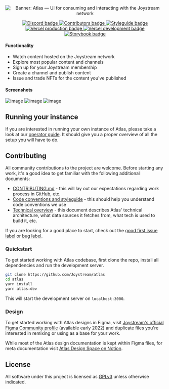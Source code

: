 <div align="center">
    <img alt="Banner: Atlas — UI for consuming and interacting
with the Joystream network" src="https://user-images.githubusercontent.com/35307309/147933610-9cce95b7-e6b9-4fb1-aee6-111d7efc5304.png"/>
</div>

<p align="center">
  <a title="Join the Discord server" href="https://discord.gg/nuQeWXfSvq">
    <img alt="Discord badge" src="https://img.shields.io/discord/811216481340751934?label=discord&logo=discord" />
  </a>
  <a title="Contributors" href="https://github.com/Joystream/atlas/graphs/contributors">
    <img alt="Contributors badge" src="https://img.shields.io/github/contributors/joystream/atlas?label=%F0%9F%91%A5%20contributors">
  </a>
  <a title="Styleguide" href="https://github.com/Joystream/atlas/blob/master/docs/styleguide.md">
    <img alt="Styleguide badge" src="https://img.shields.io/badge/%F0%9F%92%85%20style-prettier-brightgreen">
  </a>
  <a title="Vercel production deployment" href="https://play.joystream.org">
    <img alt="Vercel production badge" src="https://img.shields.io/badge/vercel%20prod-live-brightgreen?logo=vercel">
  </a>
  <a title="Vercel development deployment" href="https://atlas-git-dev-joystream.vercel.app/">
    <img alt="Vercel development badge" src="https://img.shields.io/badge/%F0%9F%9B%A0%20vercel%20dev-live-brightgreen">
  </a>
  <a title="Storybook deployment" href="https://atlas-storybook.vercel.app/">
    <img alt="Storybook badge" src="https://img.shields.io/badge/storybook-live-brightgreen?logo=storybook">
  </a>
</p>

#### Functionality

- Watch content hosted on the Joystream network
- Explore most popular content and channels
- Sign up for your Joystream membership
- Create a channel and publish content
- Issue and trade NFTs for the content you've published

#### Screenshots

![image](https://user-images.githubusercontent.com/35307309/147930525-8bb61647-d908-47d1-96c0-494080a2aad6.png)
![image](https://user-images.githubusercontent.com/35307309/147930535-9082f52b-6b34-45e1-b627-4d8372b0163b.png)
![image](https://user-images.githubusercontent.com/35307309/147930541-c2f75fe5-ddba-48de-9536-eac228961757.png)

## Running your instance

If you are interested in running your own instance of Atlas, please take a look at our [operator guide](docs/operator-guide.md). It should give you a proper overview of all the setup you will have to do.

## Contributing

All community contributions to the project are welcome. Before starting any work, it's a good idea to get familiar with the following additional documents:

- [CONTRIBUTING.md](CONTRIBUTING.md) - this will lay out our expectations regarding work process in GitHub, etc.
- [Code conventions and styleguide](docs/styleguide.md) - this should help you understand code conventions we use
- [Technical overview](docs/overview.md) - this document describes Atlas' technical architecture, what data sources it fetches from, what tech is used to build it, etc.

If you are looking for a good place to start, check out the [good first issue label](https://github.com/Joystream/atlas/issues?q=is%3Aissue+is%3Aopen+label%3A%22good+first+issue%22) or [bug label](https://github.com/Joystream/atlas/issues?q=is%3Aissue+is%3Aopen+label%3Abug).

### Quickstart

To get started working with Atlas codebase, first clone the repo, install all dependencies and run the development server.

```bash
git clone https://github.com/Joystream/atlas
cd atlas
yarn install
yarn atlas:dev
```

This will start the development server on `localhost:3000`.

### Design

To get started working with Atlas designs in Figma, visit [Joystream's official Figma Community profile](https://figma.com/@joystream) (available early 2022) and duplicate files you're interested in remixing or using as a base for your work.

While most of the Atlas design documentation is kept within Figma files, for meta documentation visit [Atlas Design Space on Notion](https://joystream.notion.site/Design-Space-487ed84966fa495a8c037935639ca681).

## License

All software under this project is licensed as [GPLv3](LICENSE) unless otherwise indicated.

